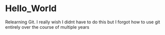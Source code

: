 # Hello_World
Relearning Git. I really wish I didnt have to do this but I forgot how to use git entirely over the course of multiple years
